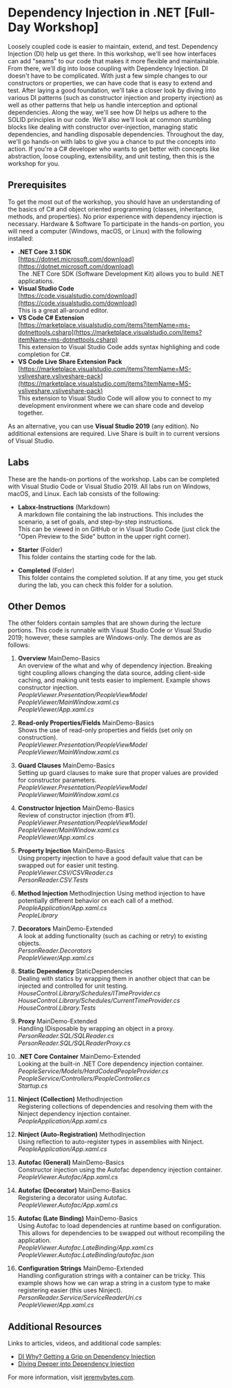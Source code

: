 Dependency Injection in .NET [Full-Day Workshop]
============================
Loosely coupled code is easier to maintain, extend, and test. Dependency Injection (DI) help us get there. In this workshop, we'll see how interfaces can add "seams" to our code that makes it more flexible and maintainable. From there, we'll dig into loose coupling with Dependency Injection. DI doesn't have to be complicated. With just a few simple changes to our constructors or properties, we can have code that is easy to extend and test. After laying a good foundation, we'll take a closer look by diving into various DI patterns (such as constructor injection and property injection) as well as other patterns that help us handle interception and optional dependencies. Along the way, we'll see how DI helps us adhere to the SOLID principles in our code. We'll also we'll look at common stumbling blocks like dealing with constructor over-injection, managing static dependencies, and handling disposable dependencies. Throughout the day, we'll go hands-on with labs to give you a chance to put the concepts into action. If you're a C# developer who wants to get better with concepts like abstraction, loose coupling, extensibility, and unit testing, then this is the workshop for you.  

Prerequisites
-------------
To get the most out of the workshop, you should have an understanding of the basics of C# and object oriented programming (classes, inheritance, methods, and properties). No prior experience with dependency injection is necessary. Hardware & Software To participate in the hands-on portion, you will need a computer (Windows, macOS, or Linux) with the following installed:  
* **.NET Core 3.1 SDK**  
[https://dotnet.microsoft.com/download](https://dotnet.microsoft.com/download)  
The .NET Core SDK (Software Development Kit) allows you to build .NET applications.  
* **Visual Studio Code**  
[https://code.visualstudio.com/download](https://code.visualstudio.com/download)  
This is a great all-around editor.  
* **VS Code C# Extension**  
[https://marketplace.visualstudio.com/items?itemName=ms-dotnettools.csharp](https://marketplace.visualstudio.com/items?itemName=ms-dotnettools.csharp)  
This extension to Visual Studio Code adds syntax highlighing and code completion for C#.  
* **VS Code Live Share Extension Pack**  
[https://marketplace.visualstudio.com/items?itemName=MS-vsliveshare.vsliveshare-pack](https://marketplace.visualstudio.com/items?itemName=MS-vsliveshare.vsliveshare-pack)  
This extension to Visual Studio Code will allow you to connect to my development environment where we can share code and develop together.  

As an alternative, you can use **Visual Studio 2019** (any edition). No additional extensions are required. Live Share is built in to current versions of Visual Studio.  

Labs
----
These are the hands-on portions of the workshop. Labs can be completed with Visual Studio Code or Visual Studio 2019. All labs run on Windows, macOS, and Linux. Each lab consists of the following:

* **Labxx-Instructions** (Markdown)  
A markdown file containing the lab instructions. This includes the scenario, a set of goals, and step-by-step instructions.  
This can be viewed in on GitHub or in Visual Studio Code (just click the "Open Preview to the Side" button in the upper right corner).

* **Starter** (Folder)  
This folder contains the starting code for the lab.

* **Completed** (Folder)  
This folder contains the completed solution. If at any time, you get stuck during the lab, you can check this folder for a solution.

Other Demos
-----------  
The other folders contain samples that are shown during the lecture portions. This code is runnable with Visual Studio Code or Visual Studio 2019; however, these samples are Windows-only. The demos are as follows:

1. **Overview** MainDemo-Basics  
An overview of the what and why of dependency injection. Breaking tight coupling allows changing the data source, adding client-side caching, and making unit tests easier to implement. Example shows constructor injection.  
*PeopleViewer.Presentation/PeopleViewModel*  
*PeopleViewer/MainWindow.xaml.cs*  
*PeopleViewer/App.xaml.cs*

2. **Read-only Properties/Fields** MainDemo-Basics  
Shows the use of read-only properties and fields (set only on construction).  
*PeopleViewer.Presentation/PeopleViewModel*  
*PeopleViewer/MainWindow.xaml.cs*

3. **Guard Clauses** MainDemo-Basics  
Setting up guard clauses to make sure that proper values are provided for constructor parameters.  
*PeopleViewer.Presentation/PeopleViewModel*  
*PeopleViewer/MainWindow.xaml.cs*

4. **Constructor Injection** MainDemo-Basics  
Review of constructor injection (from #1).  
*PeopleViewer.Presentation/PeopleViewModel*  
*PeopleViewer/MainWindow.xaml.cs*  
*PeopleViewer/App.xaml.cs*  

5. **Property Injection** MainDemo-Basics  
Using property injection to have a good default value that can be swapped out for easier unit testing.  
*PeopleViewer.CSV/CSVReader.cs*  
*PersonReader.CSV.Tests*  

6. **Method Injection** MethodInjection
Using method injection to have potentially different behavior on each call of a method.  
*PeopleApplication/App.xaml.cs*  
*PeopleLibrary*  

7. **Decorators** MainDemo-Extended  
A look at adding functionality (such as caching or retry) to existing objects.  
*PersonReader.Decorators*  
*PeopleViewer/App.xaml.cs*  

8. **Static Dependency** StaticDependencies  
Dealing with statics by wrapping them in another object that can be injected and controlled for unit testing.  
*HouseControl.Library/Schedules/ITimeProvider.cs*  
*HouseControl.Library/Schedules/CurrentTimeProvider.cs*  
*HouseControl.Library.Tests*  

9. **Proxy** MainDemo-Extended  
Handling IDisposable by wrapping an object in a proxy.  
*PersonReader.SQL/SQLReader.cs*  
*PersonReader.SQL/SQLReaderProxy.cs*  

10. **.NET Core Container** MainDemo-Extended  
Looking at the built-in .NET Core dependency injection container.  
*PeopleService/Models/HardCodedPeopleProvider.cs*  
*PeopleService/Controllers/PeopleController.cs*  
*Startup.cs*  

11. **Ninject (Collection)** MethodInjection  
Registering collections of dependencies and resolving them with the Ninject dependency injection container.  
*PeopleApplication/App.xaml.cs*  

12. **Ninject (Auto-Registration)** MethodInjection  
Using reflection to auto-register types in assemblies with Ninject.  
*PeopleApplication/App.xaml.cs*  

13. **Autofac (General)** MainDemo-Basics  
Constructor injection using the Autofac dependency injection container.
*PeopleViewer.Autofac/App.xaml.cs*  

14. **Autofac (Decorator)** MainDemo-Basics  
Registering a decorator using Autofac.  
*PeopleViewer.Autofac/App.xaml.cs*  

15. **Autofac (Late Binding)** MainDemo-Basics  
Using Autofac to load dependencies at runtime based on configuration. This allows for dependencies to be swapped out without recompiling the application.  
*PeopleViewer.Autofac.LateBinding/App.xaml.cs*  
*PeopleViewer.Autofac.LateBinding/autofac.json*  

16. **Configuration Strings** MainDemo-Extended  
Handling configuration strings with a container can be tricky. This example shows how we can wrap a string in a custom type to make registering easier (this uses Ninject).  
*PersonReader.Service/ServiceReaderUri.cs*  
*PeopleViewer/App.xaml.cs*  

Additional Resources
--------------------
Links to articles, videos, and additional code samples:  
* [DI Why? Getting a Grip on Dependency Injection](http://www.jeremybytes.com/Demos.aspx#DI)   
* [Diving Deeper into Dependency Injection](http://www.jeremybytes.com/Demos.aspx#MoreDI)  

For more information, visit [jeremybytes.com](http://www.jeremybytes.com).